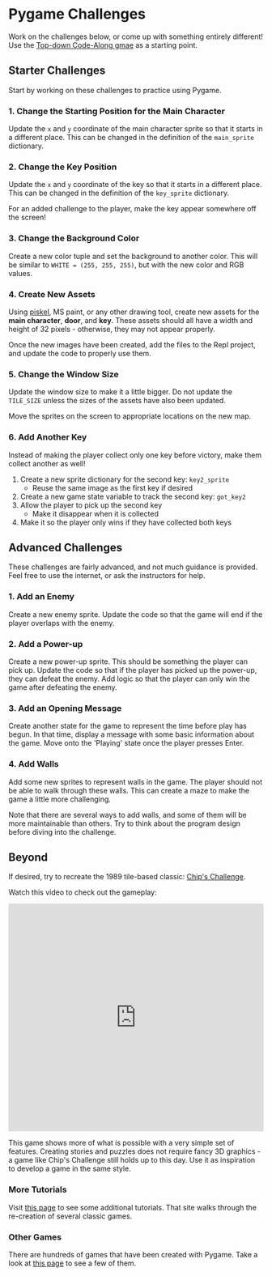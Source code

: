 # Pygame Challenges
Work on the challenges below, or come up with something entirely different! Use the [Top-down Code-Along gmae](TopDownCodeAlong.md) as a starting point.

## Starter Challenges
Start by working on these challenges to practice using Pygame.

### 1. Change the Starting Position for the Main Character
Update the `x` and `y` coordinate of the main character sprite so that it starts in a different place. This can be changed in the definition of the `main_sprite` dictionary.

### 2. Change the Key Position
Update the `x` and `y` coordinate of the key so that it starts in a different place. This can be changed in the definition of the `key_sprite` dictionary.

For an added challenge to the player, make the key appear somewhere off the screen!

### 3. Change the Background Color
Create a new color tuple and set the background to another color. This will be similar to `WHITE = (255, 255, 255)`, but with the new color and RGB values.

### 4. Create New Assets
Using [piskel](http://piskelapp.com), MS paint, or any other drawing tool, create new assets for the **main character**, **door**, and **key**. These assets should all have a width and height of 32 pixels - otherwise, they may not appear properly.

Once the new images have been created, add the files to the Repl project, and update the code to properly use them.

### 5. Change the Window Size
Update the window size to make it a little bigger. Do not update the `TILE_SIZE` unless the sizes of the assets have also been updated.

Move the sprites on the screen to appropriate locations on the new map.

### 6. Add Another Key
Instead of making the player collect only one key before victory, make them collect another as well!

1. Create a new sprite dictionary for the second key: `key2_sprite`
    - Reuse the same image as the first key if desired
1. Create a new game state variable to track the second key: `got_key2`
1. Allow the player to pick up the second key
    - Make it disappear when it is collected
1. Make it so the player only wins if they have collected both keys

## Advanced Challenges
These challenges are fairly advanced, and not much guidance is provided. Feel free to use the internet, or ask the instructors for help.

### 1. Add an Enemy
Create a new enemy sprite. Update the code so that the game will end if the player overlaps with the enemy.

### 2. Add a Power-up
Create a new power-up sprite. This should be something the player can pick up. Update the code so that if the player has picked up the power-up, they can defeat the enemy. Add logic so that the player can only win the game after defeating the enemy.

### 3. Add an Opening Message
Create another state for the game to represent the time before play has begun. In that time, display a message with some basic information about the game. Move onto the 'Playing' state once the player presses Enter.

### 4. Add Walls
Add some new sprites to represent walls in the game. The player should not be able to walk through these walls. This can create a maze to make the game a little more challenging.

Note that there are several ways to add walls, and some of them will be more maintainable than others. Try to think about the program design before diving into the challenge.

## Beyond
If desired, try to recreate the 1989 tile-based classic: [Chip's Challenge](https://en.wikipedia.org/wiki/Chip%27s_Challenge).

Watch this video to check out the gameplay:

<iframe width="100%" height="450px" src="https://www.youtube.com/embed/pcdMh1M7QLI" frameborder="0" allow="accelerometer; autoplay; clipboard-write; encrypted-media; gyroscope; picture-in-picture" allowfullscreen></iframe>

This game shows more of what is possible with a very simple set of features. Creating stories and puzzles does not require fancy 3D graphics - a game like Chip's Challenge still holds up to this day. Use it as inspiration to develop a game in the same style.

### More Tutorials
Visit [this page](http://inventwithpython.com/pygame/) to see some additional tutorials. That site walks through the re-creation of several classic games.

### Other Games
There are hundreds of games that have been created with Pygame. Take a look at [this page](https://www.pygame.org/tags/all) to see a few of them.